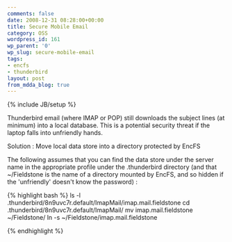 ```yaml
---
comments: false
date: 2008-12-31 08:28:00+00:00
title: Secure Mobile Email
category: OSS
wordpress_id: 161
wp_parent: '0'
wp_slug: secure-mobile-email
tags:
- encfs
- thunderbird
layout: post
from_mdda_blog: true
---
```

{% include JB/setup %}


Thunderbird email (where IMAP or POP) still downloads the subject lines (at minimum) into a local database.  This is a potential security threat if the laptop falls into unfriendly hands.

Solution :  Move local data store into a directory protected by EncFS

The following assumes that you can find the data store under the server name in the appropriate profile under the .thunderbird directory (and that ~/Fieldstone is the name of a directory mounted by EncFS, and so hidden if the 'unfriendly' doesn't know the password) :


{% highlight bash %}
ls -l .thunderbird/8n9uvc7r.default/ImapMail/imap.mail.fieldstone
cd .thunderbird/8n9uvc7r.default/ImapMail/
mv imap.mail.fieldstone ~/Fieldstone/
ln -s ~/Fieldstone/imap.mail.fieldstone

{% endhighlight %}
